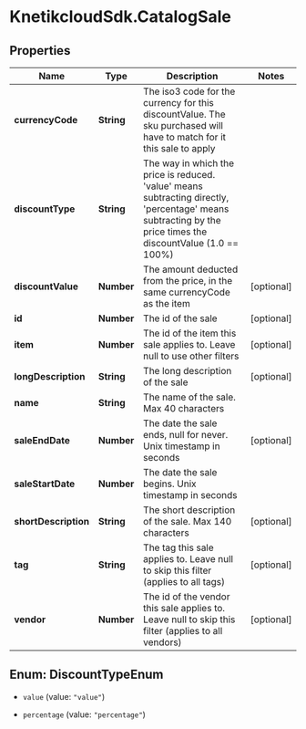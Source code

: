 # KnetikcloudSdk.CatalogSale

## Properties
Name | Type | Description | Notes
------------ | ------------- | ------------- | -------------
**currencyCode** | **String** | The iso3 code for the currency for this discountValue.  The sku purchased will have to match for it this sale to apply | 
**discountType** | **String** | The way in which the price is reduced. &#39;value&#39; means subtracting directly, &#39;percentage&#39; means subtracting by the price times the discountValue (1.0 &#x3D;&#x3D; 100%) | 
**discountValue** | **Number** | The amount deducted from the price, in the same currencyCode as the item | [optional] 
**id** | **Number** | The id of the sale | [optional] 
**item** | **Number** | The id of the item this sale applies to.  Leave null to use other filters | [optional] 
**longDescription** | **String** | The long description of the sale | [optional] 
**name** | **String** | The name of the sale.  Max 40 characters | 
**saleEndDate** | **Number** | The date the sale ends, null for never.  Unix timestamp in seconds | [optional] 
**saleStartDate** | **Number** | The date the sale begins.  Unix timestamp in seconds | 
**shortDescription** | **String** | The short description of the sale.  Max 140 characters | [optional] 
**tag** | **String** | The tag this sale applies to.  Leave null to skip this filter (applies to all tags) | [optional] 
**vendor** | **Number** | The id of the vendor this sale applies to.  Leave null to skip this filter (applies to all vendors) | [optional] 


<a name="DiscountTypeEnum"></a>
## Enum: DiscountTypeEnum


* `value` (value: `"value"`)

* `percentage` (value: `"percentage"`)




